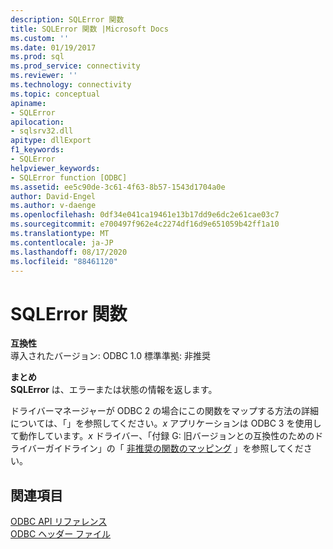 ```yaml
---
description: SQLError 関数
title: SQLError 関数 |Microsoft Docs
ms.custom: ''
ms.date: 01/19/2017
ms.prod: sql
ms.prod_service: connectivity
ms.reviewer: ''
ms.technology: connectivity
ms.topic: conceptual
apiname:
- SQLError
apilocation:
- sqlsrv32.dll
apitype: dllExport
f1_keywords:
- SQLError
helpviewer_keywords:
- SQLError function [ODBC]
ms.assetid: ee5c90de-3c61-4f63-8b57-1543d1704a0e
author: David-Engel
ms.author: v-daenge
ms.openlocfilehash: 0df34e041ca19461e13b17dd9e6dc2e61cae03c7
ms.sourcegitcommit: e700497f962e4c2274df16d9e651059b42ff1a10
ms.translationtype: MT
ms.contentlocale: ja-JP
ms.lasthandoff: 08/17/2020
ms.locfileid: "88461120"
---
```

# <a name="sqlerror-function"></a>SQLError 関数
**互換性**  
 導入されたバージョン: ODBC 1.0 標準準拠: 非推奨  
  
 **まとめ**  
 **SQLError** は、エラーまたは状態の情報を返します。  
  
 ドライバーマネージャーが ODBC 2 の場合にこの関数をマップする方法の詳細については、「」を参照してください。*x* アプリケーションは ODBC 3 を使用して動作しています。*x* ドライバー、「付録 G: 旧バージョンとの互換性のためのドライバーガイドライン」の「 [非推奨の関数のマッピング](../../../odbc/reference/appendixes/mapping-deprecated-functions.md) 」を参照してください。  
  
## <a name="see-also"></a>関連項目  
 [ODBC API リファレンス](../../../odbc/reference/syntax/odbc-api-reference.md)   
 [ODBC ヘッダー ファイル](../../../odbc/reference/install/odbc-header-files.md)
